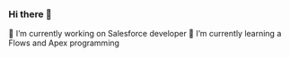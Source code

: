 ### Hi there 👋
 🔭 I’m currently working on Salesforce developer
🌱 I’m currently learning a Flows and Apex programming 


<!--
**saikrishna8210/saikrishna8210** is a ✨ _special_ ✨ repository because its `README.md` (this file) appears on your GitHub profile.

Here are some ideas to get you started:

- 🔭 I’m currently working on web development 
- 🌱 I’m currently learning javascript frameworks
- 👯 I’m looking to collaborate on ...
- 🤔 I’m looking for help with ...
- 💬 Ask me about ...
- 📫 How to reach me: ...
- 😄 Pronouns: ...
- ⚡ Fun fact: ...
-->
